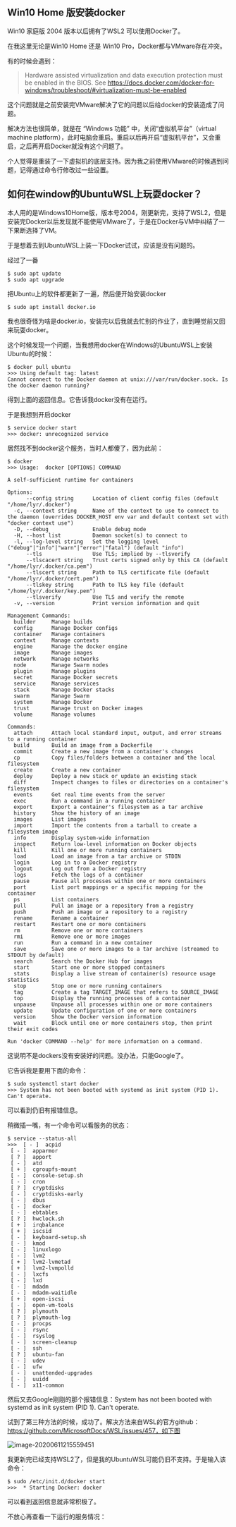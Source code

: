 ## Win10 Home 版安装docker

Win10 家庭版 2004 版本以后拥有了WSL2 可以使用Docker了。

在我这里无论是Win10 Home 还是 Win10 Pro，Docker都与VMware存在冲突。

有的时候会遇到：

> Hardware assisted virtualization and data execution protection must be enabled in the BIOS. See https://docs.docker.com/docker-for-windows/troubleshoot/#virtualization-must-be-enabled

这个问题就是之前安装完VMware解决了它的问题以后给docker的安装造成了问题。

解决方法也很简单，就是在 “Windows 功能” 中，关闭“虚拟机平台”（virtual machine platform），此时电脑会重启。重启以后再开启“虚拟机平台”，又会重启，之后再开启Docker就没有这个问题了。

个人觉得是重装了一下虚拟机的底层支持。因为我之前使用VMware的时候遇到问题，记得通过命令行修改过一些设置。

## 如何在window的UbuntuWSL上玩耍docker？

本人用的是Windows10Home版，版本号2004，刚更新完，支持了WSL2，但是安装完Docker以后发现就不能使用VMware了，于是在Docker与VM中纠结了一下果断选择了VM。

于是想着去到UbuntuWSL上装一下Docker试试，应该是没有问题的。

经过了一番

```
$ sudo apt update
$ sudo apt upgrade
```

把Ubuntu上的软件都更新了一遍，然后便开始安装docker

```
$ sudo apt install docker.io
```

我也很奇怪为啥是docker.io，安装完以后我就去忙别的作业了，直到睡觉前又回来玩耍docker。

这个时候发现一个问题，当我想用docker在Windows的UbuntuWSL上安装Ubuntu的时候：

```
$ docker pull ubuntu
>>> Using default tag: latest
Cannot connect to the Docker daemon at unix:///var/run/docker.sock. Is the docker daemon running?
```

得到上面的返回信息。它告诉我docker没有在运行。

于是我想到开启docker

```
$ service docker start
>>> docker: unrecognized service
```

居然找不到docker这个服务，当时人都傻了，因为此前：

```
$ docker
>>> Usage:  docker [OPTIONS] COMMAND

A self-sufficient runtime for containers

Options:
      --config string      Location of client config files (default "/home/lyr/.docker")
  -c, --context string     Name of the context to use to connect to the daemon (overrides DOCKER_HOST env var and default context set with "docker context use")
  -D, --debug              Enable debug mode
  -H, --host list          Daemon socket(s) to connect to
  -l, --log-level string   Set the logging level ("debug"|"info"|"warn"|"error"|"fatal") (default "info")
      --tls                Use TLS; implied by --tlsverify
      --tlscacert string   Trust certs signed only by this CA (default "/home/lyr/.docker/ca.pem")
      --tlscert string     Path to TLS certificate file (default "/home/lyr/.docker/cert.pem")
      --tlskey string      Path to TLS key file (default "/home/lyr/.docker/key.pem")
      --tlsverify          Use TLS and verify the remote
  -v, --version            Print version information and quit

Management Commands:
  builder     Manage builds
  config      Manage Docker configs
  container   Manage containers
  context     Manage contexts
  engine      Manage the docker engine
  image       Manage images
  network     Manage networks
  node        Manage Swarm nodes
  plugin      Manage plugins
  secret      Manage Docker secrets
  service     Manage services
  stack       Manage Docker stacks
  swarm       Manage Swarm
  system      Manage Docker
  trust       Manage trust on Docker images
  volume      Manage volumes

Commands:
  attach      Attach local standard input, output, and error streams to a running container
  build       Build an image from a Dockerfile
  commit      Create a new image from a container's changes
  cp          Copy files/folders between a container and the local filesystem
  create      Create a new container
  deploy      Deploy a new stack or update an existing stack
  diff        Inspect changes to files or directories on a container's filesystem
  events      Get real time events from the server
  exec        Run a command in a running container
  export      Export a container's filesystem as a tar archive
  history     Show the history of an image
  images      List images
  import      Import the contents from a tarball to create a filesystem image
  info        Display system-wide information
  inspect     Return low-level information on Docker objects
  kill        Kill one or more running containers
  load        Load an image from a tar archive or STDIN
  login       Log in to a Docker registry
  logout      Log out from a Docker registry
  logs        Fetch the logs of a container
  pause       Pause all processes within one or more containers
  port        List port mappings or a specific mapping for the container
  ps          List containers
  pull        Pull an image or a repository from a registry
  push        Push an image or a repository to a registry
  rename      Rename a container
  restart     Restart one or more containers
  rm          Remove one or more containers
  rmi         Remove one or more images
  run         Run a command in a new container
  save        Save one or more images to a tar archive (streamed to STDOUT by default)
  search      Search the Docker Hub for images
  start       Start one or more stopped containers
  stats       Display a live stream of container(s) resource usage statistics
  stop        Stop one or more running containers
  tag         Create a tag TARGET_IMAGE that refers to SOURCE_IMAGE
  top         Display the running processes of a container
  unpause     Unpause all processes within one or more containers
  update      Update configuration of one or more containers
  version     Show the Docker version information
  wait        Block until one or more containers stop, then print their exit codes

Run 'docker COMMAND --help' for more information on a command.
```

这说明不是dockers没有安装好的问题。没办法，只能Google了。

它告诉我是要用下面的命令：

```
$ sudo systemctl start docker
>>> System has not been booted with systemd as init system (PID 1). Can't operate.
```

可以看到仍旧有报错信息。

稍微插一嘴，有一个命令可以看服务的状态：

```
$ service --status-all
>>>  [ - ]  acpid
 [ - ]  apparmor
 [ ? ]  apport
 [ - ]  atd
 [ + ]  cgroupfs-mount
 [ - ]  console-setup.sh
 [ - ]  cron
 [ ? ]  cryptdisks
 [ - ]  cryptdisks-early
 [ - ]  dbus
 [ - ]  docker
 [ - ]  ebtables
 [ ? ]  hwclock.sh
 [ + ]  irqbalance
 [ + ]  iscsid
 [ - ]  keyboard-setup.sh
 [ - ]  kmod
 [ - ]  linuxlogo
 [ - ]  lvm2
 [ + ]  lvm2-lvmetad
 [ + ]  lvm2-lvmpolld
 [ - ]  lxcfs
 [ - ]  lxd
 [ - ]  mdadm
 [ - ]  mdadm-waitidle
 [ + ]  open-iscsi
 [ - ]  open-vm-tools
 [ ? ]  plymouth
 [ ? ]  plymouth-log
 [ - ]  procps
 [ - ]  rsync
 [ - ]  rsyslog
 [ - ]  screen-cleanup
 [ - ]  ssh
 [ ? ]  ubuntu-fan
 [ - ]  udev
 [ - ]  ufw
 [ - ]  unattended-upgrades
 [ - ]  uuidd
 [ - ]  x11-common
```

然后又去Google刚刚的那个报错信息：System has not been booted with systemd as init system (PID 1). Can't operate.

试到了第三种方法的时候，成功了。解决方法来自WSL的官方github：https://github.com/MicrosoftDocs/WSL/issues/457，如下图

![image-20200611215559451](docker.assets/image-20200611215559451.png)

我更新完已经支持WSL2了，但是我的UbuntuWSL可能仍旧不支持。于是输入该命令：

```
$ sudo /etc/init.d/docker start
>>>  * Starting Docker: docker
```

可以看到返回信息就非常积极了。

不放心再查看一下运行的服务情况：

